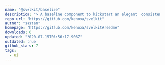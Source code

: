 ```yaml
---
name: "@svelkit/baseline"
description: "> A baseline component to kickstart an elegant, consistent, and simple baseline to build upon."
repo_url: "https://github.com/kenoxa/svelkit"
author: "sastan"
homepage: "https://github.com/kenoxa/svelkit#readme"
downloads: 6
updated: "2020-07-15T08:56:17.906Z"
outdated: true
github_stars: 7
tags: 
  - ui
---
```

